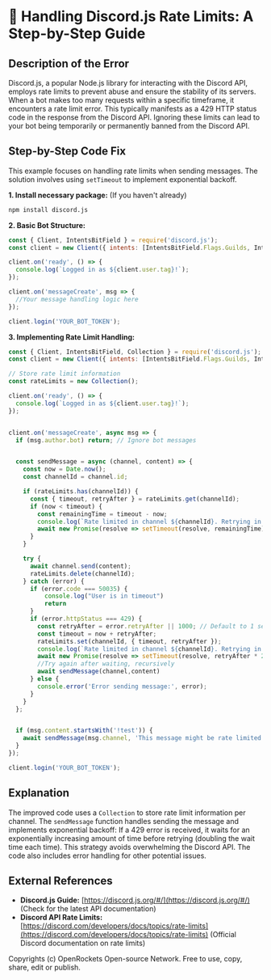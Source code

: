 # 🐞 Handling Discord.js Rate Limits: A Step-by-Step Guide


## Description of the Error

Discord.js, a popular Node.js library for interacting with the Discord API, employs rate limits to prevent abuse and ensure the stability of its servers.  When a bot makes too many requests within a specific timeframe, it encounters a rate limit error. This typically manifests as a 429 HTTP status code in the response from the Discord API.  Ignoring these limits can lead to your bot being temporarily or permanently banned from the Discord API.

## Step-by-Step Code Fix

This example focuses on handling rate limits when sending messages.  The solution involves using `setTimeout` to implement exponential backoff.

**1. Install necessary package:**  (If you haven't already)

```bash
npm install discord.js
```

**2. Basic Bot Structure:**

```javascript
const { Client, IntentsBitField } = require('discord.js');
const client = new Client({ intents: [IntentsBitField.Flags.Guilds, IntentsBitField.Flags.GuildMessages] });

client.on('ready', () => {
  console.log(`Logged in as ${client.user.tag}!`);
});

client.on('messageCreate', msg => {
  //Your message handling logic here
});

client.login('YOUR_BOT_TOKEN');
```

**3. Implementing Rate Limit Handling:**

```javascript
const { Client, IntentsBitField, Collection } = require('discord.js');
const client = new Client({ intents: [IntentsBitField.Flags.Guilds, IntentsBitField.Flags.GuildMessages] });

// Store rate limit information
const rateLimits = new Collection();

client.on('ready', () => {
  console.log(`Logged in as ${client.user.tag}!`);
});


client.on('messageCreate', async msg => {
  if (msg.author.bot) return; // Ignore bot messages


  const sendMessage = async (channel, content) => {
    const now = Date.now();
    const channelId = channel.id;

    if (rateLimits.has(channelId)) {
      const { timeout, retryAfter } = rateLimits.get(channelId);
      if (now < timeout) {
        const remainingTime = timeout - now;
        console.log(`Rate limited in channel ${channelId}. Retrying in ${remainingTime}ms`);
        await new Promise(resolve => setTimeout(resolve, remainingTime));
      }
    }

    try {
      await channel.send(content);
      rateLimits.delete(channelId);
    } catch (error) {
      if (error.code === 50035) {
          console.log("User is in timeout")
          return
      }
      if (error.httpStatus === 429) {
        const retryAfter = error.retryAfter || 1000; // Default to 1 second if not specified
        const timeout = now + retryAfter;
        rateLimits.set(channelId, { timeout, retryAfter });
        console.log(`Rate limited in channel ${channelId}. Retrying in ${retryAfter}ms`);
        await new Promise(resolve => setTimeout(resolve, retryAfter * 2)); //Exponential backoff
        //Try again after waiting, recursively
        await sendMessage(channel,content)
      } else {
        console.error('Error sending message:', error);
      }
    }
  };


  if (msg.content.startsWith('!test')) {
    await sendMessage(msg.channel, 'This message might be rate limited!');
  }
});

client.login('YOUR_BOT_TOKEN');
```

## Explanation

The improved code uses a `Collection` to store rate limit information per channel.  The `sendMessage` function handles sending the message and implements exponential backoff: If a 429 error is received, it waits for an exponentially increasing amount of time before retrying (doubling the wait time each time).  This strategy avoids overwhelming the Discord API.  The code also includes error handling for other potential issues.

## External References

* **Discord.js Guide:** [https://discord.js.org/#/](https://discord.js.org/#/)  (Check for the latest API documentation)
* **Discord API Rate Limits:** [https://discord.com/developers/docs/topics/rate-limits](https://discord.com/developers/docs/topics/rate-limits) (Official Discord documentation on rate limits)


Copyrights (c) OpenRockets Open-source Network. Free to use, copy, share, edit or publish.


